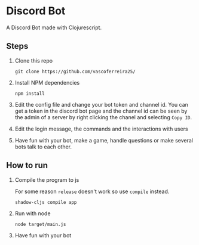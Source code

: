 # Discord Bot

A Discord Bot made with Clojurescript.

## Steps

1. Clone this repo

    ``` shell
    git clone https://github.com/vascoferreira25/
    ```

2. Install NPM dependencies

    ``` shell
    npm install
    ```

3. Edit the config file and change your bot token and channel id.
    You can get a token in the discord bot page and the channel id
    can be seen by the admin of a server by right clicking the chanel
    and selecting `Copy ID`.

4. Edit the login message, the commands and the interactions with users
5. Have fun with your bot, make a game, handle questions or make several bots
talk to each other.

## How to run

1. Compile the program to js

    For some reason `release` doesn't work so use `compile` instead.

    ``` shell
    shadow-cljs compile app
    ```

2. Run with node

    ``` shell
    node target/main.js
    ```

3. Have fun with your bot